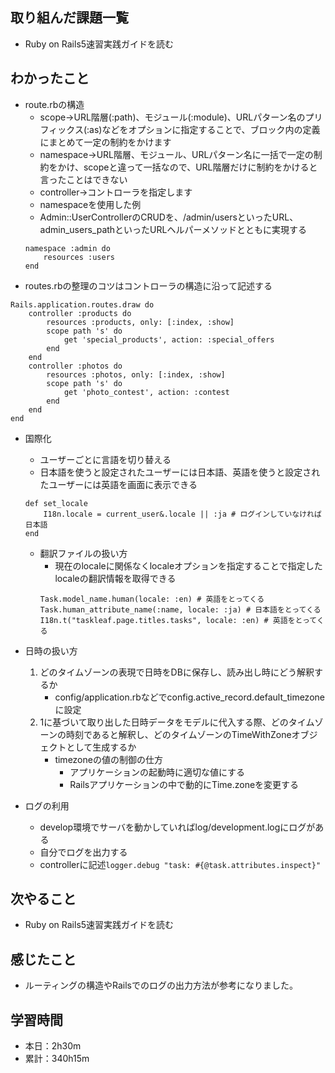 ## 取り組んだ課題一覧
- Ruby on Rails5速習実践ガイドを読む
## わかったこと
- route.rbの構造
    - scope→URL階層(:path)、モジュール(:module)、URLパターン名のプリフィックス(:as)などをオプションに指定することで、ブロック内の定義にまとめて一定の制約をかけます
    - namespace→URL階層、モジュール、URLパターン名に一括で一定の制約をかけ、scopeと違って一括なので、URL階層だけに制約をかけると言ったことはできない
    - controller→コントローラを指定します
    - namespaceを使用した例
    - Admin::UserControllerのCRUDを、/admin/usersといったURL、admin_users_pathといったURLヘルパーメソッドとともに実現する
    ```
    namespace :admin do 
        resources :users
    end
    ```
- routes.rbの整理のコツはコントローラの構造に沿って記述する
```
Rails.application.routes.draw do 
    controller :products do 
        resources :products, only: [:index, :show]
        scope path 's' do 
            get 'special_products', action: :special_offers
        end
    end
    controller :photos do 
        resources :photos, only: [:index, :show]
        scope path 's' do 
            get 'photo_contest', action: :contest
        end
    end
end
```

- 国際化
    - ユーザーごとに言語を切り替える
    - 日本語を使うと設定されたユーザーには日本語、英語を使うと設定されたユーザーには英語を画面に表示できる
    ```
    def set_locale
        I18n.locale = current_user&.locale || :ja # ログインしていなければ日本語
    end
    ```

    - 翻訳ファイルの扱い方
        - 現在のlocaleに関係なくlocaleオプションを指定することで指定したlocaleの翻訳情報を取得できる
        ```
        Task.model_name.human(locale: :en) # 英語をとってくる
        Task.human_attribute_name(:name, locale: :ja) # 日本語をとってくる
        I18n.t("taskleaf.page.titles.tasks", locale: :en) # 英語をとってくる
        ```
- 日時の扱い方
    1. どのタイムゾーンの表現で日時をDBに保存し、読み出し時にどう解釈するか
        - config/application.rbなどでconfig.active_record.default_timezoneに設定
    1. 1に基づいて取り出した日時データをモデルに代入する際、どのタイムゾーンの時刻であると解釈し、どのタイムゾーンのTimeWithZoneオブジェクトとして生成するか
        - timezoneの値の制御の仕方
            - アプリケーションの起動時に適切な値にする
            - Railsアプリケーションの中で動的にTime.zoneを変更する
- ログの利用
    - develop環境でサーバを動かしていればlog/development.logにログがある
    - 自分でログを出力する
    - controllerに記述`logger.debug "task: #{@task.attributes.inspect}"`
## 次やること
- Ruby on Rails5速習実践ガイドを読む
## 感じたこと
- ルーティングの構造やRailsでのログの出力方法が参考になりました。
## 学習時間
- 本日：2h30m
- 累計：340h15m
